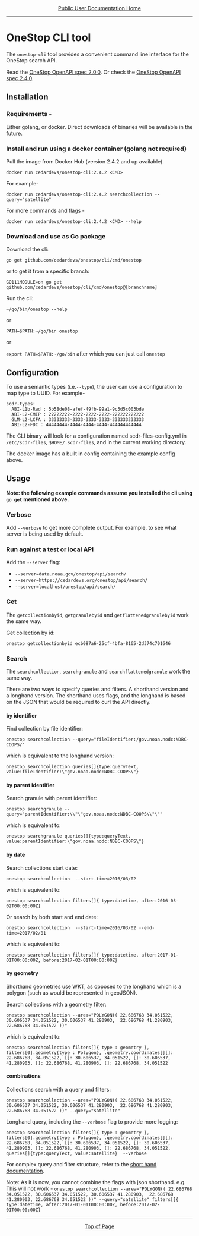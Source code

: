 <div align="center"><a href="/onestop/public-user">Public User Documentation Home</a></div>
<hr>

# OneStop CLI tool

The `onestop-cli` tool provides a convenient command line interface for the OneStop search API.

Read the [OneStop OpenAPI spec 2.0.0](https://app.swaggerhub.com/apis/cedardevs/one-stop_search_api/2.0.0).
Or check the [OneStop OpenAPI spec 2.4.0](https://app.swaggerhub.com/apis/cedarbot/OneStop/2.4.0).

## Installation

### Requirements -

Either golang, or docker. Direct downloads of binaries will be available in the future.

### Install and run using a docker container (golang not required)

Pull the image from Docker Hub (version 2.4.2 and up available).

`docker run cedardevs/onestop-cli:2.4.2 <CMD>`

For example-

`docker run cedardevs/onestop-cli:2.4.2 searchcollection --query="satellite"`

For more commands and flags -

`docker run cedardevs/onestop-cli:2.4.2 <CMD> --help`


### Download and use as Go package

Download the cli:

`go get github.com/cedardevs/onestop/cli/cmd/onestop`

or to get it from a specific branch:

`GO111MODULE=on go get github.com/cedardevs/onestop/cli/cmd/onestop@[branchname]`

Run the cli:

`~/go/bin/onestop --help`

or

`PATH=$PATH:~/go/bin onestop`

or

`export PATH=$PATH:~/go/bin` after which you can just call `onestop`

## Configuration

To use a semantic types (i.e.`--type`), the user can use a configuration to map type to UUID. For example-

```
scdr-types:
  ABI-L1b-Rad : 5b58de08-afef-49fb-99a1-9c5d5c003bde
  ABI-L2-CMIP : 22222222-2222-2222-2222-222222222222
  GLM-L2-LCFA : 33333333-3333-3333-3333-333333333333
  ABI-L2-FDC : 44444444-4444-4444-4444-444444444444
```

The CLI binary will look for a configuration named scdr-files-config.yml in  `/etc/scdr-files`, `$HOME/.scdr-files`, and in the current working directory.

The docker image has a built in config containing the example config above.

## Usage

**Note: the following example commands assume you installed the cli using `go get` mentioned above.**

### Verbose

Add `--verbose` to get more complete output. For example, to see what server is being used by default.

### Run against a test or local API

Add the `--server` flag:
- `--server=data.noaa.gov/onestop/api/search/`
- `--server=https://cedardevs.org/onestop/api/search/`
- `--server=localhost/onestop/api/search/`

### Get

The `getcollectionbyid`, `getgranulebyid` and `getflattenedgranulebyid` work the same way.

Get collection by id:

`onestop getcollectionbyid ecb087a6-25cf-4bfa-8165-2d374c701646`

### Search

The `searchcollection`, `searchgranule` and `searchflattenedgranule` work the same way.

There are two ways to specify queries and filters. A shorthand version and a longhand version. The shorthand uses flags, and the longhand is based on the JSON that would be required to curl the API directly.

#### by identifier

Find collection by file identifier:

`onestop searchcollection --query="fileIdentifier:/gov.noaa.nodc:NDBC-COOPS/"`

which is equivalent to the longhand version:

`onestop searchcollection queries[]{type:queryText, value:fileIdentifier:\"gov.noaa.nodc:NDBC-COOPS\"}`

#### by parent identifier

Search granule with parent identifier:

`onestop searchgranule --query="parentIdentifier:\\"\"gov.noaa.nodc:NDBC-COOPS\\"\""`

which is equivalent to:

`onestop searchgranule queries[]{type:queryText, value:parentIdentifier:\"gov.noaa.nodc:NDBC-COOPS\"}`

#### by date

Search collections start date:

`onestop searchcollection  --start-time=2016/03/02`

which is equivalent to:

`onestop searchcollection filters[]{ type:datetime, after:2016-03-02T00:00:00Z}`

Or search by both start and end date:

`onestop searchcollection  --start-time=2016/03/02 --end-time=2017/02/01`

which is equivalent to:

`onestop searchcollection filters[]{ type:datetime, after:2017-01-01T00:00:00Z, before:2017-02-01T00:00:00Z}`

#### by geometry

Shorthand geometries use WKT, as opposed to the longhand which is a polygon (such as would be represented in geoJSON).

Search collections with a geometry filter:

`onestop searchcollection --area="POLYGON(( 22.686768 34.051522, 30.606537 34.051522, 30.606537 41.280903,  22.686768 41.280903, 22.686768 34.051522 ))"`

which is equivalent to:

`onestop searchcollection filters[]{ type : geometry }, filters[0].geometry{type : Polygon}, .geometry.coordinates[][]: 22.686768, 34.051522, []: 30.606537, 34.051522, []: 30.606537, 41.280903, []: 22.686768, 41.280903, []: 22.686768, 34.051522`

#### combinations


Collections search with a query and filters:

`onestop searchcollection --area="POLYGON(( 22.686768 34.051522, 30.606537 34.051522, 30.606537 41.280903,  22.686768 41.280903, 22.686768 34.051522 ))" --query="satellite"`

Longhand query, including the `--verbose` flag to provide more logging:

`onestop searchcollection filters[]{ type : geometry }, filters[0].geometry{type : Polygon}, .geometry.coordinates[][]: 22.686768, 34.051522, []: 30.606537, 34.051522, []: 30.606537, 41.280903, []: 22.686768, 41.280903, []: 22.686768, 34.051522,  queries[]{type:queryText, value:satellite}  --verbose`

For complex query and filter structure, refer to the [short hand documentation](https://github.com/danielgtaylor/openapi-cli-generator/tree/master/shorthand).

Note: As it is now, you cannot combine the flags with json shorthand. e.g. This will not work - `onestop searchcollection --area="POLYGON(( 22.686768 34.051522, 30.606537 34.051522, 30.606537 41.280903,  22.686768 41.280903, 22.686768 34.051522 ))" --query="satellite" filters[]{ type:datetime, after:2017-01-01T00:00:00Z, before:2017-02-01T00:00:00Z} `


<hr>
<div align="center"><a href="#">Top of Page</a></div>